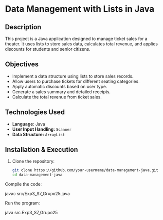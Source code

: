 # Data Management with Lists in Java

## Description
This project is a Java application designed to manage ticket sales for a theater. It uses lists to store sales data, calculates total revenue, and applies discounts for students and senior citizens.

## Objectives
- Implement a data structure using lists to store sales records.
- Allow users to purchase tickets for different seating categories.
- Apply automatic discounts based on user type.
- Generate a sales summary and detailed receipts.
- Calculate the total revenue from ticket sales.

## Technologies Used
- **Language:** Java
- **User Input Handling:** `Scanner`
- **Data Structure:** `ArrayList`

## Installation & Execution
1. Clone the repository:
   ```bash
   git clone https://github.com/your-username/data-management-java.git
   cd data-management-java


Compile the code:

javac src/Exp3_S7_Grupo25.java


Run the program:

java src.Exp3_S7_Grupo25
